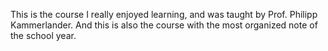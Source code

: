 This is the course I really enjoyed learning, and was taught by Prof. Philipp Kammerlander. And this is also the course with the most organized note of the school year.